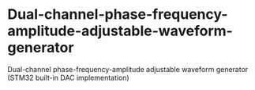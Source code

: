 # Dual-channel-phase-frequency-amplitude-adjustable-waveform-generator
Dual-channel phase-frequency-amplitude adjustable waveform generator (STM32 built-in DAC implementation)
